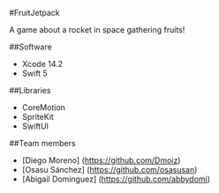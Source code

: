 #FruitJetpack

A game about a rocket in space gathering fruits!

##Software
- Xcode 14.2
- Swift 5

##Libraries
- CoreMotion
- SpriteKit
- SwiftUI

##Team members 
- [Diego Moreno] (https://github.com/Dmoiz)
- [Osasu Sánchez] (https://github.com/osasusan)
- [Abigail Dominguez] (https://github.com/abbydomi)
